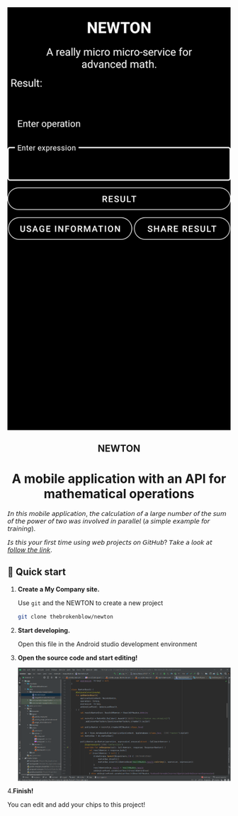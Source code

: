 <div style="text-align: center;">
    <img alt="Main Activity" align="center" src="https://github.com/thebrokenblow/newton/blob/master/photo/Screenshot_20200705-202614_NEWTON.jpg"/>
</div> 

<h2 align="center"> NEWTON </h2>

<h1 align="center"> A mobile application with an API for mathematical operations </h1>


𝘐𝘯 𝘵𝘩𝘪𝘴 𝘮𝘰𝘣𝘪𝘭𝘦 𝘢𝘱𝘱𝘭𝘪𝘤𝘢𝘵𝘪𝘰𝘯, 𝘵𝘩𝘦 𝘤𝘢𝘭𝘤𝘶𝘭𝘢𝘵𝘪𝘰𝘯 𝘰𝘧 𝘢 𝘭𝘢𝘳𝘨𝘦 𝘯𝘶𝘮𝘣𝘦𝘳 𝘰𝘧 𝘵𝘩𝘦 𝘴𝘶𝘮 𝘰𝘧 𝘵𝘩𝘦 𝘱𝘰𝘸𝘦𝘳 𝘰𝘧 𝘵𝘸𝘰 𝘸𝘢𝘴 𝘪𝘯𝘷𝘰𝘭𝘷𝘦𝘥 𝘪𝘯 𝘱𝘢𝘳𝘢𝘭𝘭𝘦𝘭 (𝘢 𝘴𝘪𝘮𝘱𝘭𝘦 𝘦𝘹𝘢𝘮𝘱𝘭𝘦 𝘧𝘰𝘳 𝘵𝘳𝘢𝘪𝘯𝘪𝘯𝘨).

𝘐𝘴 𝘵𝘩𝘪𝘴 𝘺𝘰𝘶𝘳 𝘧𝘪𝘳𝘴𝘵 𝘵𝘪𝘮𝘦 𝘶𝘴𝘪𝘯𝘨 𝘸𝘦𝘣 𝘱𝘳𝘰𝘫𝘦𝘤𝘵𝘴 𝘰𝘯 𝘎𝘪𝘵𝘏𝘶𝘣? 𝘛𝘢𝘬𝘦 𝘢 𝘭𝘰𝘰𝘬 𝘢𝘵 [𝘧𝘰𝘭𝘭𝘰𝘸 𝘵𝘩𝘦 𝘭𝘪𝘯𝘬](https://github.com/thebrokenblow/newton).

## 🚀 Quick start

1. **Create a My Company site.**

    Use `git` and the NEWTON to create a new project

    ```sh
    git clone thebrokenblow/newton
    ```

2. **Start developing.**

    Open this file in the Android studio development environment


3. **Open the source code and start editing!**

    <img alt="IDE" align="center" src="https://github.com/thebrokenblow/newton/blob/master/photo/screen.PNG" />

4.**Finish!**

   You can edit and add your chips to this project!